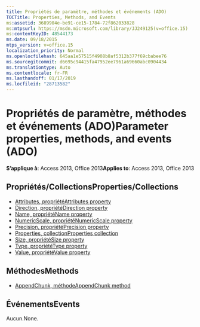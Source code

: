 ```yaml
---
title: Propriétés de paramètre, méthodes et événements (ADO)
TOCTitle: Properties, Methods, and Events
ms:assetid: 3689904e-be91-ce15-1784-72f862033828
ms:mtpsurl: https://msdn.microsoft.com/library/JJ249125(v=office.15)
ms:contentKeyID: 48544173
ms.date: 09/18/2015
mtps_version: v=office.15
localization_priority: Normal
ms.openlocfilehash: 645aa1e57515f4908b8af5312b377f69cbabee76
ms.sourcegitcommit: d6695c94415fa47952ee7961a69660abc0904434
ms.translationtype: Auto
ms.contentlocale: fr-FR
ms.lasthandoff: 01/17/2019
ms.locfileid: "28713582"
---
```

# <a name="parameter-properties-methods-and-events-ado"></a><span data-ttu-id="5a6ba-102">Propriétés de paramètre, méthodes et événements (ADO)</span><span class="sxs-lookup"><span data-stu-id="5a6ba-102">Parameter properties, methods, and events (ADO)</span></span>

<span data-ttu-id="5a6ba-103">**S’applique à**: Access 2013, Office 2013</span><span class="sxs-lookup"><span data-stu-id="5a6ba-103">**Applies to**: Access 2013, Office 2013</span></span>

## <a name="propertiescollections"></a><span data-ttu-id="5a6ba-104">Propriétés/Collections</span><span class="sxs-lookup"><span data-stu-id="5a6ba-104">Properties/Collections</span></span>

- [<span data-ttu-id="5a6ba-105">Attributes, propriété</span><span class="sxs-lookup"><span data-stu-id="5a6ba-105">Attributes property</span></span>](attributes-property-ado.md)
- [<span data-ttu-id="5a6ba-106">Direction, propriété</span><span class="sxs-lookup"><span data-stu-id="5a6ba-106">Direction property</span></span>](direction-property-ado.md)
- [<span data-ttu-id="5a6ba-107">Name, propriété</span><span class="sxs-lookup"><span data-stu-id="5a6ba-107">Name property</span></span>](name-property-ado.md)
- [<span data-ttu-id="5a6ba-108">NumericScale, propriété</span><span class="sxs-lookup"><span data-stu-id="5a6ba-108">NumericScale property</span></span>](numericscale-property-ado.md)
- [<span data-ttu-id="5a6ba-109">Precision, propriété</span><span class="sxs-lookup"><span data-stu-id="5a6ba-109">Precision property</span></span>](precision-property-ado.md)
- [<span data-ttu-id="5a6ba-110">Properties, collection</span><span class="sxs-lookup"><span data-stu-id="5a6ba-110">Properties collection</span></span>](properties-collection-ado.md)
- [<span data-ttu-id="5a6ba-111">Size, propriété</span><span class="sxs-lookup"><span data-stu-id="5a6ba-111">Size property</span></span>](size-property-ado.md)
- [<span data-ttu-id="5a6ba-112">Type, propriété</span><span class="sxs-lookup"><span data-stu-id="5a6ba-112">Type property</span></span>](type-property-ado.md)
- [<span data-ttu-id="5a6ba-113">Value, propriété</span><span class="sxs-lookup"><span data-stu-id="5a6ba-113">Value property</span></span>](value-property-ado.md)


## <a name="methods"></a><span data-ttu-id="5a6ba-114">Méthodes</span><span class="sxs-lookup"><span data-stu-id="5a6ba-114">Methods</span></span>

- [<span data-ttu-id="5a6ba-115">AppendChunk, méthode</span><span class="sxs-lookup"><span data-stu-id="5a6ba-115">AppendChunk method</span></span>](appendchunk-method-ado.md)

## <a name="events"></a><span data-ttu-id="5a6ba-116">Événements</span><span class="sxs-lookup"><span data-stu-id="5a6ba-116">Events</span></span>

<span data-ttu-id="5a6ba-117">Aucun.</span><span class="sxs-lookup"><span data-stu-id="5a6ba-117">None.</span></span>

